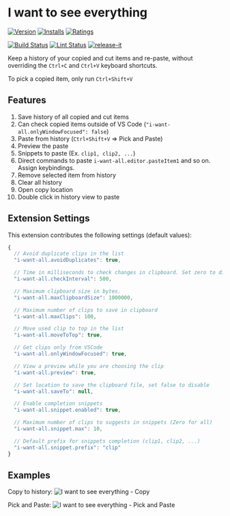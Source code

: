 # I want to see everything

[![Version](https://vsmarketplacebadges.dev/version-short/agroszer.i-want-all.svg)](https://marketplace.visualstudio.com/items?itemName=agroszer.i-want-all)
[![Installs](https://vsmarketplacebadges.dev/installs-short/agroszer.i-want-all.svg)](https://marketplace.visualstudio.com/items?itemName=agroszer.i-want-all)
[![Ratings](https://vsmarketplacebadges.dev/rating-short/agroszer.i-want-all.svg)](https://marketplace.visualstudio.com/items?itemName=agroszer.i-want-all)

[![Build Status](https://img.shields.io/github/workflow/status/agroszer/vscode.i-want-all/test.svg)](https://github.com/agroszer/vscode.i-want-all/actions)
[![Lint Status](https://img.shields.io/github/workflow/status/agroszer/vscode.i-want-all/lint.svg?label=lint)](https://github.com/agroszer/vscode.i-want-all/actions)
[![release-it](https://img.shields.io/badge/%F0%9F%93%A6%F0%9F%9A%80-release--it-e10079.svg)](https://github.com/release-it/release-it)

Keep a history of your copied and cut items and re-paste, without overriding the `Ctrl+C` and `Ctrl+V` keyboard shortcuts.

To pick a copied item, only run `Ctrl+Shift+V`

## Features

1. Save history of all copied and cut items
1. Can check copied items outside of VS Code (`"i-want-all.onlyWindowFocused": false`)
1. Paste from history (`Ctrl+Shift+V` => Pick and Paste)
1. Preview the paste
1. Snippets to paste (Ex. `clip1, clip2, ...`)
1. Direct commands to paste `i-want-all.editor.pasteItem1` and so on. Assign keybindings.
1. Remove selected item from history
1. Clear all history
1. Open copy location
1. Double click in history view to paste

## Extension Settings

This extension contributes the following settings (default values):

<!--begin-settings-->
```js
{
  // Avoid duplicate clips in the list
  "i-want-all.avoidDuplicates": true,

  // Time in milliseconds to check changes in clipboard. Set zero to disable.
  "i-want-all.checkInterval": 500,

  // Maximum clipboard size in bytes.
  "i-want-all.maxClipboardSize": 1000000,

  // Maximum number of clips to save in clipboard
  "i-want-all.maxClips": 100,

  // Move used clip to top in the list
  "i-want-all.moveToTop": true,

  // Get clips only from VSCode
  "i-want-all.onlyWindowFocused": true,

  // View a preview while you are choosing the clip
  "i-want-all.preview": true,

  // Set location to save the clipboard file, set false to disable
  "i-want-all.saveTo": null,

  // Enable completion snippets
  "i-want-all.snippet.enabled": true,

  // Maximum number of clips to suggests in snippets (Zero for all)
  "i-want-all.snippet.max": 10,

  // Default prefix for snippets completion (clip1, clip2, ...)
  "i-want-all.snippet.prefix": "clip"
}
```
<!--end-settings-->

## Examples

Copy to history:
![I want to see everything - Copy](screenshots/copy.gif)

Pick and Paste:
![I want to see everything - Pick and Paste](screenshots/pick-and-paste.gif)
